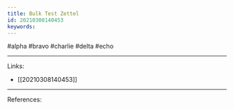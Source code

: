 ```yaml
---
title: Bulk Test Zettel
id: 20210308140453
keywords:
---
```

#alpha #bravo #charlie #delta #echo

---
Links:

- [[20210308140453]]

---
References:
